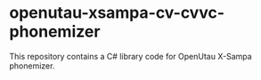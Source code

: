 # openutau-xsampa-cv-cvvc-phonemizer
This repository contains a C# library code for OpenUtau X-Sampa phonemizer.
